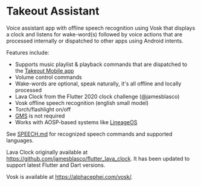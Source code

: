 # Takeout Assistant

Voice assistant app with offline speech recognition using Vosk that displays a clock and listens for 
wake-word(s) followed by voice actions that are processed internally or dispatched to other apps 
using Android intents.

Features include:

- Supports music playlist & playback commands that are dispatched to the [Takeout Mobile app](https://github.com/takeoutfm/takeout_app)
- Volume control commands
- Wake-words are optional, speak naturally, it's all offline and locally processed
- Lava Clock from the Flutter 2020 clock challenge (@jamesblasco)
- Vosk offline speech recognition (english small model)
- Torch/flashlight on/off
- [GMS](https://en.wikipedia.org/wiki/Google_Mobile_Services) is not required 
- Works with AOSP-based systems like [LineageOS](https://lineageos.org/)

See [SPEECH.md](assistant/SPEECH.md) for recognized speech commands and supported languages.

Lava Clock originally available at https://github.com/jamesblasco/flutter_lava_clock. It has been 
updated to support latest Flutter and Dart versions.

Vosk is available at https://alphacephei.com/vosk/. 